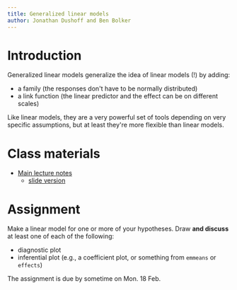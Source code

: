 ```yaml
---
title: Generalized linear models
author: Jonathan Dushoff and Ben Bolker
---
```


Introduction
============

Generalized linear models generalize the idea of linear models (!) by adding:

* a family (the responses don't have to be normally distributed)
* a link function (the linear predictor and the effect can be on different scales)

Like linear models, they are a very powerful set of tools depending on very specific assumptions, but at least they're more flexible than linear models.

Class materials
===============

-   [Main lecture notes](Generalized_linear_models.html)
    -   [slide version](Generalized_linear_models.slides.html)

<!--- This is how you make a comment
Resources
=========

-   Introductory
    -   [The model section from the R intro
        book](http://cran.r-project.org/doc/manuals/R-intro.html#Statistical-models-in-R)
    -   [Fridley examples and
        guidelines](http://plantecology.syr.edu/fridley/bio793/lm.html)
    -   [Rodriguez
        introduction](http://data.princeton.edu/R/linearModels.html)
    -   [Bolker
        book](http://www.math.mcmaster.ca/~bolker/emdbook/Bolker_proofs.pdf)
        (see Sec. 9.2)
    -   [Faraway linear
        models](http://cran.r-project.org/doc/contrib/Faraway-PRA.pdf)
        book draft
        -   [Book home page](http://www.maths.bath.ac.uk/~jjf23/LMR/)
    -   [Hector et
        al](http://onlinelibrary.wiley.com/doi/10.1111/j.1365-2656.2009.01634.x/pdf)
        on ANOVA for unbalanced data (i.e. "type III sums of
        squares" revisited)
    -   [Schielzeth](http://onlinelibrary.wiley.com/doi/10.1111/j.2041-210X.2010.00012.x/full) (2010)
        on centering and scaling in linear models
    -   [Murtaugh](http://www.esajournals.org/doi/abs/10.1890/0012-9658%282007%2988%5B56:SACIED%5D2.0.CO;2) (2007)
        on averaging in analysis of nested designs
    -   [O'Hara and
        Kotze](http://onlinelibrary.wiley.com/doi/10.1111/j.2041-210X.2010.00021.x/full) (2010)
        on not log-transforming count data
    -   ["The arcsine is
        asinine"](http://www.esajournals.org/doi/full/10.1890/10-0340.1):
        Warton and Hui on not arcsine-transforming proportion data
-->


Assignment
==========

Make a linear model for one or more of your hypotheses. 
Draw **and discuss** at least one of each of the following:

* diagnostic plot
* inferential plot (e.g., a coefficient plot, or something from `emmeans` or `effects`)

The assignment is due by sometime on Mon. 18 Feb.

